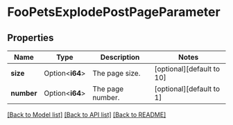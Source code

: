 # FooPetsExplodePostPageParameter

## Properties

Name | Type | Description | Notes
------------ | ------------- | ------------- | -------------
**size** | Option<**i64**> | The page size. | [optional][default to 10]
**number** | Option<**i64**> | The page number. | [optional][default to 1]

[[Back to Model list]](../README.md#documentation-for-models) [[Back to API list]](../README.md#documentation-for-api-endpoints) [[Back to README]](../README.md)


